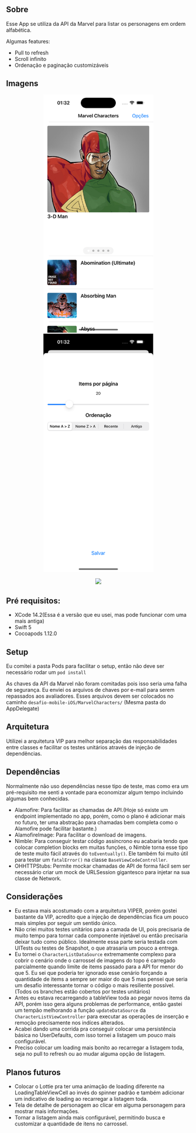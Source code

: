 ## Sobre

Esse App se utiliza da API da Marvel para listar os personagens em ordem alfabética.

Algumas features:
- Pull to refresh
- Scroll infinito
- Ordenação e paginação customizáveis

## Imagens
<p align="center">
<img src="./Images/Screenshot1.png" width="300">
<img src="./Images/Screenshot2.png" width="300">
</p>

<p align="center">
<img src="./Images/Video.gif" width="400">
</p>

## Pré requisitos:
- XCode 14.2(Essa é a versão que eu usei, mas pode funcionar com uma mais antiga)
- Swift 5
- Cocoapods 1.12.0

## Setup
Eu comitei a pasta Pods para facilitar o setup, então não deve ser necessário rodar um `pod install`

As chaves da API da Marvel não foram comitadas pois isso seria uma falha de segurança. Eu enviei os arquivos de chaves por e-mail para serem repassados aos avaliadores. Esses arquivos devem ser colocados no caminho `desafio-mobile-iOS/MarvelCharacters/` (Mesma pasta do AppDelegate)

## Arquitetura
Utilizei a arquitetura VIP para melhor separação das responsabilidades entre classes e facilitar os testes unitários através de injeção de dependências.

## Dependências
Normalmente não uso dependências nesse tipo de teste, mas como era um pré-requisito me senti a vontade para economizar algum tempo incluindo algumas bem conhecidas.
 - Alamofire: Para facilitar as chamadas de API.(Hoje só existe um endpoint implementado no app, porém, como o plano é adicionar mais no futuro, ter uma abstração para chamadas bem completa como o Alamofire pode facilitar bastante.)
 - AlamofireImage: Para facilitar o download de imagens.
 - Nimble: Para conseguir testar código assíncrono eu acabaria tendo que colocar completion blocks em muitas funções, o Nimble torna esse tipo de teste muito fácil através do `toEventually()`. Ele também foi muito útil para testar um `fatalError()` na classe `BaseViewCodeController`.
 - OHHTTPStubs: Permite mockar chamadas de API de forma fácil sem ser necessário criar um mock de URLSession gigantesco para injetar na sua classe de Network.
 
 
## Considerações
- Eu estava mais acostumado com a arquitetura VIPER, porém gostei bastante da VIP, acredito que a injeção de dependências fica um pouco mais simples por seguir um sentido único.
- Não criei muitos testes unitários para a camada de UI, pois precisaria de muito tempo para tornar cada componente injetável ou então precisaria deixar tudo como público. Idealmente essa parte seria testada com UITests ou testes de Snapshot, o que atrasaria um pouco a entrega.
- Eu tornei o `CharacterListDataSource` extremamente complexo para cobrir o cenário onde o carrossel de imagens do topo é carregado parcialmente quando limite de items passado para a API for menor do que 5. Eu sei que poderia ter ignorado esse cenário forçando a quantidade de items a sempre ser maior do que 5 mas pensei que seria um desafio interessante tornar o código o mais resiliente possível. (Todos os branches estão cobertos por testes unitários)
- Antes eu estava recarregando a tableView toda ao pegar novos items da API, porém isso gera alguns problemas de performance, então gastei um tempão melhorando a função `updateDataSource` da `CharacterListViewController` para executar as operações de inserção e remoção precisamente nos indíces alterados.
- Acabei dando uma corrida pra conseguir colocar uma persistência básica no UserDefaults, com isso tornei a listagem um pouco mais configurável.
- Preciso colocar um loading mais bonito ao recarregar a listagem toda, seja no pull to refresh ou ao mudar alguma opção de listagem.

 
## Planos futuros
- Colocar o Lottie pra ter uma animação de loading diferente na LoadingTableViewCell ao invés do spinner padrão e também adicionar um indicativo de loading ao recarregar a listagem toda.
- Tela de detalhe de personagem ao clicar em alguma personagem para mostrar mais informações. 
- Tornar a listagem ainda mais configurável, permitindo busca e customizar a quantidade de itens no carrossel.
